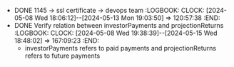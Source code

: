 - DONE 1145 -> ssl certificate -> devops team
  :LOGBOOK:
  CLOCK: [2024-05-08 Wed 18:06:12]--[2024-05-13 Mon 19:03:50] =>  120:57:38
  :END:
- DONE Verify relation between investorPayments and projectionReturns
  :LOGBOOK:
  CLOCK: [2024-05-08 Wed 19:38:39]--[2024-05-15 Wed 18:48:02] =>  167:09:23
  :END:
	- investorPayments refers to paid payments and projectionReturns refers to future payments
